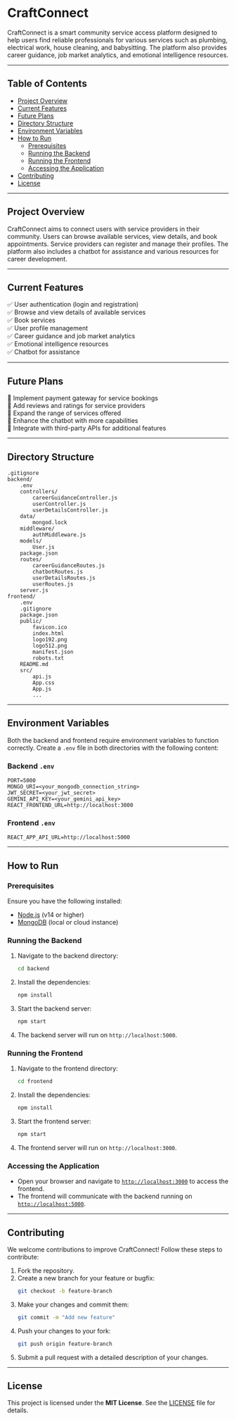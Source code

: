 # CraftConnect

CraftConnect is a smart community service access platform designed to help users find reliable professionals for various services such as plumbing, electrical work, house cleaning, and babysitting. The platform also provides career guidance, job market analytics, and emotional intelligence resources.

---

## Table of Contents
- [Project Overview](#project-overview)
- [Current Features](#current-features)
- [Future Plans](#future-plans)
- [Directory Structure](#directory-structure)
- [Environment Variables](#environment-variables)
- [How to Run](#how-to-run)
  - [Prerequisites](#prerequisites)
  - [Running the Backend](#running-the-backend)
  - [Running the Frontend](#running-the-frontend)
  - [Accessing the Application](#accessing-the-application)
- [Contributing](#contributing)
- [License](#license)

---

## Project Overview
CraftConnect aims to connect users with service providers in their community. Users can browse available services, view details, and book appointments. Service providers can register and manage their profiles. The platform also includes a chatbot for assistance and various resources for career development.

---

## Current Features
✅ User authentication (login and registration)  
✅ Browse and view details of available services  
✅ Book services  
✅ User profile management  
✅ Career guidance and job market analytics  
✅ Emotional intelligence resources  
✅ Chatbot for assistance  

---

## Future Plans
🚀 Implement payment gateway for service bookings  
🚀 Add reviews and ratings for service providers  
🚀 Expand the range of services offered  
🚀 Enhance the chatbot with more capabilities  
🚀 Integrate with third-party APIs for additional features  

---

## Directory Structure
```
.gitignore
backend/
    .env
    controllers/
        careerGuidanceController.js
        userController.js
        userDetailsController.js
    data/
        mongod.lock
    middleware/
        authMiddleware.js
    models/
        User.js
    package.json
    routes/
        careerGuidanceRoutes.js
        chatbotRoutes.js
        userDetailsRoutes.js
        userRoutes.js
    server.js
frontend/
    .env
    .gitignore
    package.json
    public/
        favicon.ico
        index.html
        logo192.png
        logo512.png
        manifest.json
        robots.txt
    README.md
    src/
        api.js
        App.css
        App.js
        ...
```

---

## Environment Variables
Both the backend and frontend require environment variables to function correctly. Create a `.env` file in both directories with the following content:

### Backend `.env`
```
PORT=5000
MONGO_URI=<your_mongodb_connection_string>
JWT_SECRET=<your_jwt_secret>
GEMINI_API_KEY=<your_gemini_api_key>
REACT_FRONTEND_URL=http://localhost:3000
```

### Frontend `.env`
```
REACT_APP_API_URL=http://localhost:5000
```

---

## How to Run

### Prerequisites
Ensure you have the following installed:
- [Node.js](https://nodejs.org/) (v14 or higher)
- [MongoDB](https://www.mongodb.com/) (local or cloud instance)

### Running the Backend
1. Navigate to the backend directory:
   ```sh
   cd backend
   ```
2. Install the dependencies:
   ```sh
   npm install
   ```
3. Start the backend server:
   ```sh
   npm start
   ```
4. The backend server will run on `http://localhost:5000`.

### Running the Frontend
1. Navigate to the frontend directory:
   ```sh
   cd frontend
   ```
2. Install the dependencies:
   ```sh
   npm install
   ```
3. Start the frontend server:
   ```sh
   npm start
   ```
4. The frontend server will run on `http://localhost:3000`.

### Accessing the Application
- Open your browser and navigate to [`http://localhost:3000`](http://localhost:3000) to access the frontend.
- The frontend will communicate with the backend running on [`http://localhost:5000`](http://localhost:5000).

---

## Contributing
We welcome contributions to improve CraftConnect! Follow these steps to contribute:

1. Fork the repository.
2. Create a new branch for your feature or bugfix:
   ```sh
   git checkout -b feature-branch
   ```
3. Make your changes and commit them:
   ```sh
   git commit -m "Add new feature"
   ```
4. Push your changes to your fork:
   ```sh
   git push origin feature-branch
   ```
5. Submit a pull request with a detailed description of your changes.

---

## License
This project is licensed under the **MIT License**. See the [LICENSE](LICENSE) file for details.

